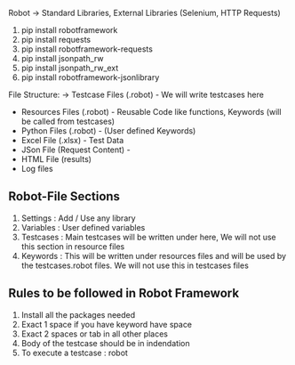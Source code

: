 Robot -> Standard Libraries, External Libraries (Selenium, HTTP Requests)

1. pip install robotframework
2. pip install requests
3. pip install robotframework-requests
4. pip install jsonpath_rw
5. pip install jsonpath_rw_ext
6. pip install robotframework-jsonlibrary

File Structure:
-> Testcase Files (.robot) - We will write testcases here
- Resources Files (.robot) - Reusable Code like functions, Keywords (will be called from testcases)
- Python Files (.robot) - (User defined Keywords)
- Excel File (.xlsx) - Test Data
- JSon File (Request Content) - 
- HTML File (results)
- Log files

Robot-File Sections
-------------------
1. Settings : Add / Use any library
2. Variables : User defined variables
3. Testcases : Main testcases will be written under here, We will not use this section in resource files
4. Keywords : This will be written under resources files and will be used by the testcases.robot files. We will not use this in testcases files


Rules to be followed in Robot Framework
----------------------------------------
1. Install all the packages needed
2. Exact 1 space if you have keyword have space
3. Exact 2 spaces or tab in all other places
4. Body of the testcase should be in indendation
5. To execute a testcase : robot <filename>
